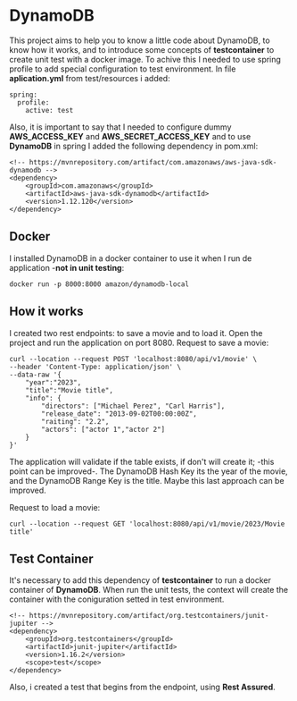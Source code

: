 # DynamoDB

This project aims to help you to know a little code about DynamoDB, to know how it works, and to introduce some concepts of **testcontainer** to create unit test with a docker image. To achive this I needed to use spring profile to add special configuration to test environment. In file **aplication.yml** from test/resources i added:

```
spring:
  profile:
    active: test
```

Also, it is important to say that I needed to configure dummy **AWS_ACCESS_KEY** and **AWS_SECRET_ACCESS_KEY** and to use **DynamoDB** in spring I added the following dependency in pom.xml:

```
<!-- https://mvnrepository.com/artifact/com.amazonaws/aws-java-sdk-dynamodb -->
<dependency>
	<groupId>com.amazonaws</groupId>
	<artifactId>aws-java-sdk-dynamodb</artifactId>
	<version>1.12.120</version>
</dependency>
```

## Docker

I installed DynamoDB in a docker container to use it when I run de application -**not in unit testing**:

```
docker run -p 8000:8000 amazon/dynamodb-local
```

## How it works

I created two rest endpoints: to save a movie and to load it. Open the project and run the application on port 8080.
Request to save a movie:

```
curl --location --request POST 'localhost:8080/api/v1/movie' \
--header 'Content-Type: application/json' \
--data-raw '{
    "year":"2023",
    "title":"Movie title",
    "info": {
        "directors": ["Michael Perez", "Carl Harris"],
        "release_date": "2013-09-02T00:00:00Z",
        "raiting": "2.2",
        "actors": ["actor 1","actor 2"]
    }
}'
```
The application will validate if the table exists, if don't will create it; -this point can be improved-. The DynamoDB Hash Key its the year of the movie, and the DynamoDB Range Key is the title. Maybe this last approach can be improved.

Request to load a movie:

```
curl --location --request GET 'localhost:8080/api/v1/movie/2023/Movie title'
```

## Test Container

It's necessary to add this dependency of **testcontainer** to run a docker container of **DynamoDB**. When run the unit tests, the context will create the container with the coniguration setted in test environment. 

```
<!-- https://mvnrepository.com/artifact/org.testcontainers/junit-jupiter -->
<dependency>
    <groupId>org.testcontainers</groupId>
    <artifactId>junit-jupiter</artifactId>
    <version>1.16.2</version>
    <scope>test</scope>
</dependency>

```
Also, i created a test that begins from the endpoint, using **Rest Assured**.
